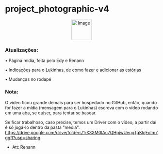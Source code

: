 # project_photographic-v4

<p align="center">
    <img src="https://newdoors1.weebly.com/uploads/1/2/4/2/124210107/whatsapp-image-2021-03-03-at-14-40-17-removebg-preview_orig.png" alt="Image" width="67" height="67" />
</p>

<h3> Atualizações: </h3>

• Página mídia, feita pelo Edy e Renann

• Indicações para o Lukinhas, de como fazer e adicionar as estórias

• Mudanças no rodapé

<h3> Nota: </h3>

O vídeo ficou grande demais para ser hospedado no GitHub, então, quando for fazer a mídia (mensagem para o Lukinhas) escreva com o vídeo rodando em uma aba, se quiser, para tentar se basear.

Se ficar trabalhoso, caso precise, temos um Driver com o vídeo, a partir daí é só jogá-lo dentro da pasta "media".
https://drive.google.com/drive/folders/1rX3XM0IAc7QHpjwUeqgTgKkjEoIm7ggR?usp=sharing





- Att: Renann
